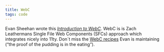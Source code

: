 ```yaml
---
title: WebC
tags: code
---
```

Evan Sheehan wrote this [<cite>Introduction to WebC</cite>](https://11ty.rocks/posts/introduction-webc/). WebC is is Zach Leathermans Single File Web Components (SFCs) approach which integrates nicely into 11ty. Don´t miss the [WebC recipes](https://11ty.webc.fun/recipes/) Evan is maintaining (<q>the proof of the pudding is in the eating</q>).